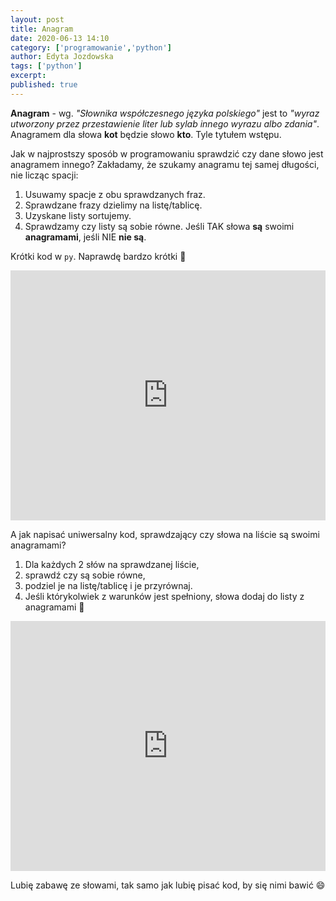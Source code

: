 ```yaml
---
layout: post
title: Anagram
date: 2020-06-13 14:10
category: ['programowanie','python']
author: Edyta Jozdowska
tags: ['python']
excerpt: 
published: true
---
```


**Anagram** - wg. _"Słownika współczesnego języka polskiego"_ jest to _"wyraz utworzony przez przestawienie liter lub sylab innego wyrazu albo zdania"_. Anagramem dla słowa **kot** będzie słowo **kto**. Tyle tytułem wstępu.

Jak w najprostszy sposób w programowaniu sprawdzić czy dane słowo jest anagramem innego? Zakładamy, że szukamy anagramu tej samej długości, nie licząc spacji:
1. Usuwamy spacje z obu sprawdzanych fraz.
2. Sprawdzane frazy dzielimy na listę/tablicę.
3. Uzyskane listy sortujemy.
4. Sprawdzamy czy listy są sobie równe. Jeśli TAK słowa **są** swoimi **anagramami**, jeśli NIE **nie są**. 

Krótki kod w `py`. Naprawdę bardzo krótki :hugs: 
<iframe height="400px" width="100%" src="https://repl.it/@EdytaJo/BlankGoldenrodDemos?lite=true" scrolling="no" frameborder="no" allowtransparency="true" allowfullscreen="true" sandbox="allow-forms allow-pointer-lock allow-popups allow-same-origin allow-scripts allow-modals"></iframe>

A jak napisać uniwersalny kod, sprawdzający czy słowa na liście są swoimi anagramami?
1. Dla każdych 2 słów na sprawdzanej liście,
2. sprawdź czy są sobie równe,
3. podziel je na listę/tablicę i je przyrównaj.
4. Jeśli którykolwiek z warunków jest spełniony, słowa dodaj do listy z anagramami :hugs: 
<iframe height="400px" width="100%" src="https://repl.it/@EdytaJo/KnowingDarkcyanDowngrade?lite=true" scrolling="no" frameborder="no" allowtransparency="true" allowfullscreen="true" sandbox="allow-forms allow-pointer-lock allow-popups allow-same-origin allow-scripts allow-modals"></iframe>

Lubię zabawę ze słowami, tak samo jak lubię pisać kod, by się nimi bawić :smile:
